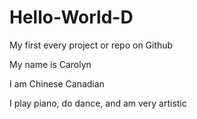 # Hello-World-D
My first every project or repo on Github

My name is Carolyn

I am Chinese Canadian

I play piano, do dance, and am very artistic
